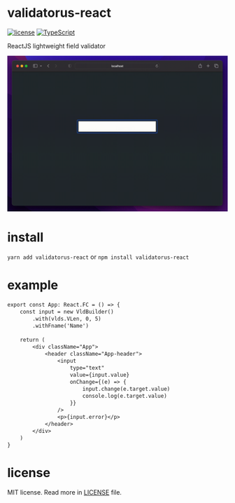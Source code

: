 # validatorus-react
[![license](https://img.shields.io/static/v1?style=for-the-badge&message=MIT&color=red&logoColor=FFFFFF&label=license)](https://github.com/cryshado/validatorus-react/blob/main/LICENSE) [![TypeScript](https://img.shields.io/badge/TypeScript-007ACC?style=for-the-badge&logo=typescript&logoColor=white)](https://www.typescriptlang.org/)

ReactJS lightweight field validator

![demo](./img/demo.gif)

# install
`yarn add validatorus-react` or `npm install validatorus-react`

# example
```tsx
export const App: React.FC = () => {
    const input = new VldBuilder()
        .with(vlds.VLen, 0, 5)
        .withFname('Name')

    return (
        <div className="App">
            <header className="App-header">
                <input
                    type="text"
                    value={input.value}
                    onChange={(e) => {
                        input.change(e.target.value)
                        console.log(e.target.value)
                    }}
                />
                <p>{input.error}</p>
            </header>
        </div>
    )
}
```

# license
MIT license. Read more in [LICENSE](./LICENSE) file.
